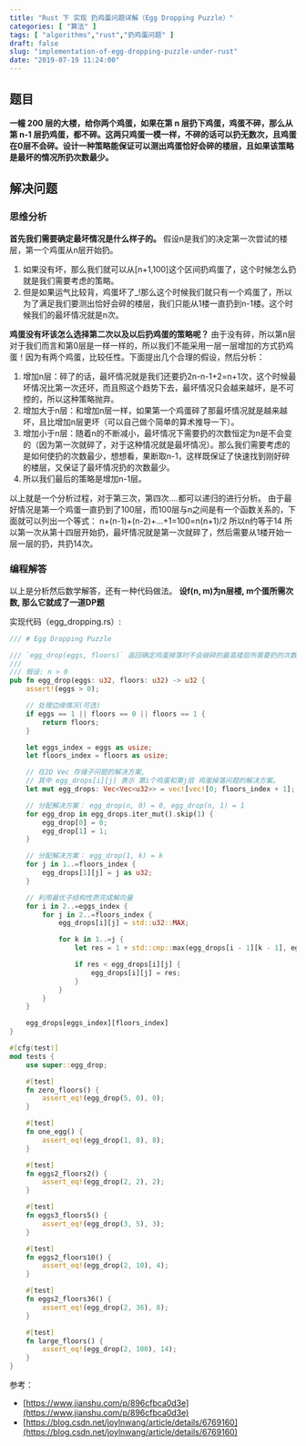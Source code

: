 ```yaml
---
title: "Rust 下 实现 扔鸡蛋问题详解（Egg Dropping Puzzle）"
categories: [ "算法" ]
tags: [ "algorithms","rust","扔鸡蛋问题" ]
draft: false
slug: "implementation-of-egg-dropping-puzzle-under-rust"
date: "2019-07-19 11:24:00"
---
```


## 题目

**一幢 200 层的大楼，给你两个鸡蛋，如果在第 n 层扔下鸡蛋，鸡蛋不碎，那么从第 n-1 层扔鸡蛋，都不碎。这两只鸡蛋一模一样，不碎的话可以扔无数次，且鸡蛋在0层不会碎。设计一种策略能保证可以测出鸡蛋恰好会碎的楼层，且如果该策略是最坏的情况所扔次数最少。**


<!--more-->


## 解决问题

### 思维分析

**首先我们需要确定最坏情况是什么样子的。**
 假设n是我们的决定第一次尝试的楼层，第一个鸡蛋从n层开始扔。

1. 如果没有坏，那么我们就可以从[n+1,100]这个区间扔鸡蛋了，这个时候怎么扔就是我们需要考虑的策略。
2. 但是如果运气比较背，鸡蛋坏了_!那么这个时候我们就只有一个鸡蛋了，所以为了满足我们要测出恰好会碎的楼层，我们只能从1楼一直扔到n-1楼。这个时候我们的最坏情况就是n次。

**鸡蛋没有坏该怎么选择第二次以及以后扔鸡蛋的策略呢？**
 由于没有碎，所以第n层对于我们而言和第0层是一样一样的，所以我们不能采用一层一层增加的方式扔鸡蛋！因为有两个鸡蛋，比较任性。下面提出几个合理的假设，然后分析：

1. 增加n层：碎了的话，最坏情况就是我们还要扔2n-n-1+2=n+1次，这个时候最坏情况比第一次还坏，而且照这个趋势下去，最坏情况只会越来越坏，是不可控的，所以这种策略抛弃。
2. 增加大于n层：和增加n层一样，如果第一个鸡蛋碎了那最坏情况就是越来越坏，且比增加n层更坏（可以自己做个简单的算术推导一下）。
3. 增加小于n层：随着n的不断减小，最坏情况下需要扔的次数恒定为n是不会变的（因为第一次就碎了，对于这种情况就是最坏情况）。那么我们需要考虑的是如何使扔的次数最少，想想看，果断取n-1，这样既保证了快速找到刚好碎的楼层，又保证了最坏情况扔的次数最少。
4. 所以我们最后的策略是增加n-1层。

以上就是一个分析过程，对于第三次，第四次....都可以递归的进行分析。
 由于最好情况是第一个鸡蛋一直扔到了100层，而100层与n之间是有一个函数关系的，下面就可以列出一个等式：
 n+(n-1)+(n-2)+...+1=100=n(n+1)/2
 所以n约等于14
 所以第一次从第十四层开始扔，最坏情况就是第一次就碎了，然后需要从1楼开始一层一层的扔，共扔14次。

### 编程解答

以上是分析然后数学解答，还有一种代码做法。
 **设f(n, m)为n层楼, m个蛋所需次数, 那么它就成了一道DP题**

实现代码（egg_dropping.rs）:
```rust
/// # Egg Dropping Puzzle

/// `egg_drop(eggs, floors)` 返回确定鸡蛋掉落时不会破碎的最高楼层所需要扔的次数
///
/// 假设: n > 0
pub fn egg_drop(eggs: u32, floors: u32) -> u32 {
    assert!(eggs > 0);

    // 处理边缘情况(可选)
    if eggs == 1 || floors == 0 || floors == 1 {
        return floors;
    }

    let eggs_index = eggs as usize;
    let floors_index = floors as usize;

    // 在2D Vec 存储子问题的解决方案,
    // 其中 egg_drops[i][j] 表示 第i个鸡蛋和第j层 鸡蛋掉落问题的解决方案。
    let mut egg_drops: Vec<Vec<u32>> = vec![vec![0; floors_index + 1]; eggs_index + 1];

    // 分配解决方案： egg_drop(n, 0) = 0, egg_drop(n, 1) = 1
    for egg_drop in egg_drops.iter_mut().skip(1) {
        egg_drop[0] = 0;
        egg_drop[1] = 1;
    }

    // 分配解决方案： egg_drop(1, k) = k
    for j in 1..=floors_index {
        egg_drops[1][j] = j as u32;
    }

    // 利用最优子结构性质完成解向量
    for i in 2..=eggs_index {
        for j in 2..=floors_index {
            egg_drops[i][j] = std::u32::MAX;

            for k in 1..=j {
                let res = 1 + std::cmp::max(egg_drops[i - 1][k - 1], egg_drops[i][j - k]);

                if res < egg_drops[i][j] {
                    egg_drops[i][j] = res;
                }
            }
        }
    }

    egg_drops[eggs_index][floors_index]
}

#[cfg(test)]
mod tests {
    use super::egg_drop;

    #[test]
    fn zero_floors() {
        assert_eq!(egg_drop(5, 0), 0);
    }

    #[test]
    fn one_egg() {
        assert_eq!(egg_drop(1, 8), 8);
    }

    #[test]
    fn eggs2_floors2() {
        assert_eq!(egg_drop(2, 2), 2);
    }

    #[test]
    fn eggs3_floors5() {
        assert_eq!(egg_drop(3, 5), 3);
    }

    #[test]
    fn eggs2_floors10() {
        assert_eq!(egg_drop(2, 10), 4);
    }

    #[test]
    fn eggs2_floors36() {
        assert_eq!(egg_drop(2, 36), 8);
    }

    #[test]
    fn large_floors() {
        assert_eq!(egg_drop(2, 100), 14);
    }
}
```
参考：

- [https://www.jianshu.com/p/896cfbca0d3e](https://www.jianshu.com/p/896cfbca0d3e)
- [https://blog.csdn.net/joylnwang/article/details/6769160](https://blog.csdn.net/joylnwang/article/details/6769160)